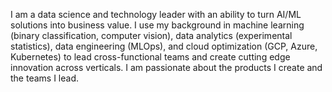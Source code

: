 I am a data science and technology leader with an ability to turn AI/ML solutions into business value. I use my background in machine learning (binary classification, computer vision), data analytics (experimental statistics), data engineering (MLOps), and cloud optimization (GCP, Azure, Kubernetes) to lead cross-functional teams and create cutting edge innovation across verticals. I am passionate about the products I create and the teams I lead.